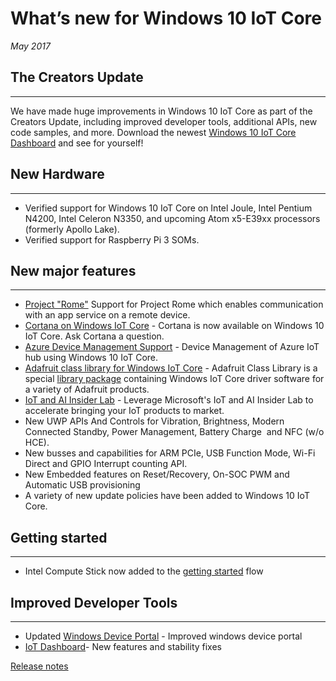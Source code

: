 # What’s new for Windows 10 IoT Core 

_May 2017_

## The Creators Update
___

We have made huge improvements in Windows 10 IoT Core as part of the Creators Update, including improved developer tools, additional APIs, new code samples, and more. Download the newest [Windows 10 IoT Core Dashboard](http://go.microsoft.com/fwlink/?LinkID=708576) and see for yourself!

## New Hardware 
___

* Verified support for Windows 10 IoT Core on Intel Joule, Intel Pentium N4200, Intel Celeron N3350, and upcoming Atom x5-E39xx processors (formerly Apollo Lake).
* Verified support for Raspberry Pi 3 SOMs. 

## New major features
___ 
* [Project "Rome"](http://aka.ms/projectrome) Support for Project Rome which enables communication with an app service on a remote device.
* [Cortana on Windows IoT Core](../docs/CortanaOnIoTCore) - Cortana is now available on Windows 10 IoT Core. Ask Cortana a question.
* [Azure Device Management Support](../Docs/AzureDM) - Device Management of Azure IoT hub using Windows 10 IoT Core. 
* [Adafruit class library for Windows IoT Core](https://learn.adafruit.com/adafruit-class-library-for-windows-iot-core) - Adafruit Class Library is a special [library package](https://github.com/adafruit/AdafruitClassLibrary) containing Windows IoT Core driver software for a variety of Adafruit products.
* [IoT and AI Insider Lab](../Docs/InsiderLab) - Leverage Microsoft's IoT and AI Insider Lab to accelerate bringing your IoT products to market.
* New UWP APIs And Controls for Vibration, Brightness, Modern Connected Standby, Power Management, Battery Charge  and NFC (w/o HCE). 
* New busses and capabilities for ARM PCIe, USB Function Mode, Wi-Fi Direct and  GPIO Interrupt counting API. 
* New Embedded features on Reset/Recovery, On-SOC PWM and Automatic USB provisioning 
* A variety of new update policies have been added to Windows 10 IoT Core. 

## Getting started
___ 
*  Intel Compute Stick now added to the [getting started]({{site.baseurl}}/{{page.lang}}/GetStarted) flow  

## Improved Developer Tools
___ 
* Updated [Windows Device Portal](../docs/deviceportal) - Improved windows device portal 
* [IoT Dashboard](../docs/iotdashboard)- New features and stability fixes  

[Release notes](../notes/16257.md)
